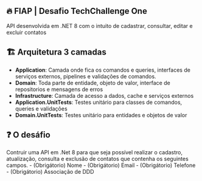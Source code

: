 ## :fire: FIAP | Desafio TechChallenge One

API desenvolvida em .NET 8 com o intuito de cadastrar, consultar, editar e excluir contatos

## :building_construction: Arquitetura 3 camadas
- **Application**: Camada onde fica os comandos e queries, interfaces de serviços externos, pipelines e validações de comandos.
- **Domain**: Toda parte de entidade, objeto de valor, interface de repositorios e mensagens de erros
- **Infrastructure**: Camada de acesso a dados, cache e serviços externos
- **Application.UnitTests**: Testes unitário para classes de comandos, queries e validações
- **Domain.UnitTests**: Testes unitário para entidades e objetos de valor

## :question: O desáfio
Contruir uma API em .Net 8 para que seja possível realizar o cadastro, atualização, consulta e exclusão de contatos que contenha os seguintes campos.
    - (Obrigátorio) Nome 
    - (Obrigátorio) Email
    - (Obrigátorio) Telefone
    - (Obrigátorio) Associação de DDD
